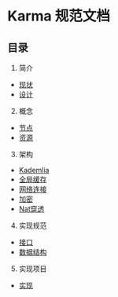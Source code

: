# Karma 规范文档

## 目录
1. 简介
 - [现状](zh-cn/1.1-Status-zh.md)
 - [设计](zh-cn/1.2-Design-zh.md)
2. 概念
 - [节点](zh-cn/2.1-Node-zh.md)
 - [资源](zh-cn/2.2-Resources-zh.md)
3. 架构
 - [Kademlia](zh-cn/3.1-Kademlia-zh.md)
 - [全局缓存](zh-cn/3.2-GlobalCache-zh.md)
 - [网络连接](zh-cn/3.3-Connection-zh.md)
 - [加密](zh-cn/3.4-Encrypt-zh.md)
 - [Nat穿透](zh-cn/3.5-Nat-zh.md)
4. 实现规范
 - [接口](zh-cn/4.1-Interface-zh.md)
 - [数据结构](zh-cn/4.2-DataStructures-zh.md)
5. 实现项目
 - [实现](zh-cn/5.1-Implementations-zh.md)
